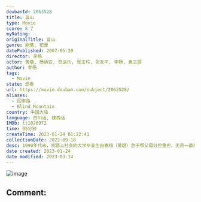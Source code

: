 ```yaml
---
doubanId: 2063528
title: 盲山
type: Movie
score: 8.7
myRating: 
originalTitle: 盲山
genre: 剧情, 犯罪
datePublished: 2007-05-20
director: 李杨
actor: 黄璐, 杨幼安, 贺运乐, 张玉玲, 张友平, 李杨, 袁志顺
author: 李杨
tags:
  - Movie
state: 想看
url: https://movie.douban.com/subject/2063528/
aliases:
  - 回家路
  - Blind_Mountain
country: 中国大陆
language: 四川话, 陕西话
IMDb: tt1020972
time: 95分钟
createTime: 2023-01-24 01:22:41
collectionDate: 2022-09-18
desc: 1990年代末，初踏上社会的大学毕业生白春梅（黄璐）急于帮父母分担重担，无奈一直找不到合适工作，在她发愁之际，装扮成医药采购公司员工的人贩子向她伸来热情的双手，她随他们来到中国西北某个偏僻山村采购中药...
date created: 2023-01-24
date modified: 2023-03-14
---
```


![image](p524941991.jpg)

Comment:
---
